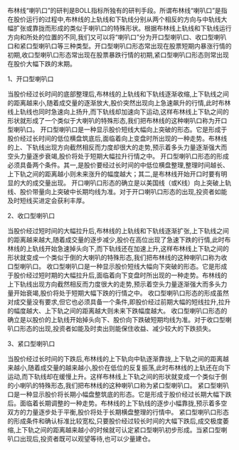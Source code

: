 布林线“喇叭口”的研判是BOLL指标所独有的研判手段。所谓布林线“喇叭口”是指在股价运行的过程中,布林线的上轨线和下轨线分别从两个相反的方向与中轨线大幅扩张或靠拢而形成的类似于喇叭口的特殊形状。根据布林线上轨线和下轨线运行方向和所处的位置的不同,我们又可以将“喇叭口”分为开口型喇叭口、收口型喇叭口和紧口型喇叭口等三种类型。开口型喇叭口形态常出现在股票短期内暴涨行情的初期,收口型喇叭口形态常出现在股票暴跌行情的初期,紧口型喇叭口形态则常出现在股价大幅下跌的末期。

1、开口型喇叭口

当股价经过长时间的底部整理后,布林线的上轨线和下轨线逐渐收缩,上下轨线之间的距离越来小,随着成交量的逐渐放大,股价突然出现向上急速飙升的行情,此时布林线上轨线也同时急速向上扬升,而下轨线却加速向下运动,这样布林线上下轨之间的形状就形成了一个类似于大喇叭的特殊形态,我们把布林线的这种喇叭口称为开口型喇叭口。
开口型喇叭口是一种显示股价短线大幅向上突破的形态。它是形成于股价经过长时间的低位横盘筑底后,面临着向上变盘时所出现的一种走势。布林线的上、下轨线出现方向截然相反而力度却很大的走势,预示着多头力量逐渐强大而空头力量逐步衰竭,股价将处于短期大幅拉升行情之中。
开口型喇叭口形态的形成必须具备两个条件。其一,是股价要经过长时间的中低位横盘整理,整理时间越长、上下轨之间的距离越小则未来涨升的幅度越大；其二,是布林线开始开口时要有明显的大的成交量出现。
开口喇叭口形态的确立是以美国线（或K线）向上突破上轨线、股价带量向上突破中长期均线为准。对于开口喇叭口形态的出现,投资者如能及时短线买进定会获利丰厚。

2、收口型喇叭口

当股价经过短时间的大幅拉升后,布林线的上轨线和下轨线逐渐扩张,上下轨线之间的距离越来越大,随着成交量的逐步减少,股价在高位出现了急速下跌的行情,此时布林线的上轨线开始急速掉头向下,而下轨线还在加速上升,这样布林线上下轨之间的形状就变成一个类似于倒的大喇叭的特殊形态,我们把布林线的这种喇叭口称为收口型喇叭口。
收口型喇叭口是一种显示股价短线大幅向下突破的形态。它是形成于股价经过短时期的大幅拉升后,面临着向下变盘时所出现的一种走势。布林线的上下轨线出现方向截然相反而力度很大的走势,预示着空头力量逐渐强大而多头力量开始衰竭,股价将处于短期大幅下跌的行情之中。
收口型喇叭口形态的形成虽然对成交量没有要求,但它也必须具备一个条件,即股价经过前期大幅的短线拉升,拉升的幅度越大、上下轨之间的距离越大则未来下跌幅度越大。
收口型喇叭口形态的确立是以股价的上轨线开始掉头向下、股价向下跌破短期均线为准。对于收口型喇叭口形态的出现,投资者如能及时卖出则能保住收益、减少较大的下跌损失。

3、紧口型喇叭口

当股价经过长时间的下跌后,布林线的上下轨向中轨逐渐靠拢,上下轨之间的距离越来越小,随着成交量的越来越小,股价在低位的反复振荡,此时布林线的上轨还在向下运动,而下轨线却在缓慢上升。这样布林线上下轨之间的形状就变成一个类似于倒的小喇叭的特殊形态,我们把布林线的这种喇叭口称为紧口型喇叭口。
紧口型喇叭口是一种显示股价将长期小幅盘整筑底的形态。它是形成于股价经过长期大幅下跌后。面临着长期调整的一种走势。布林线的上下轨线的逐步小幅靠拢,预示着多空双方的力量逐步处于平衡,股价将处于长期横盘整理的行情中。
紧口型喇叭口形态的形成条件和确认标准比较宽松,只要股价经过较长时间的大幅下跌后,成交极度萎缩,上下轨之间的距离越来越小的时候就可认定紧口型喇叭初步形成。当紧口型喇叭口出现后,投资者既可以观望等待,也可以少量建仓。
